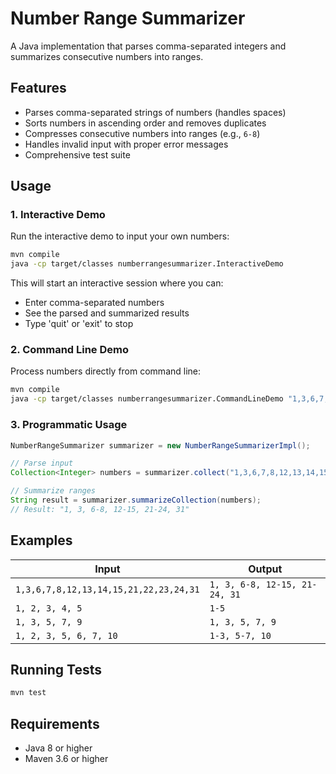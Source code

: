 # Number Range Summarizer

A Java implementation that parses comma-separated integers and summarizes consecutive numbers into ranges.

## Features

- Parses comma-separated strings of numbers (handles spaces)
- Sorts numbers in ascending order and removes duplicates
- Compresses consecutive numbers into ranges (e.g., `6-8`)
- Handles invalid input with proper error messages
- Comprehensive test suite

## Usage

### 1. Interactive Demo
Run the interactive demo to input your own numbers:

```bash
mvn compile
java -cp target/classes numberrangesummarizer.InteractiveDemo
```

This will start an interactive session where you can:
- Enter comma-separated numbers
- See the parsed and summarized results
- Type 'quit' or 'exit' to stop

### 2. Command Line Demo
Process numbers directly from command line:

```bash
mvn compile
java -cp target/classes numberrangesummarizer.CommandLineDemo "1,3,6,7,8,12,13,14,15,21,22,23,24,31"
```

### 3. Programmatic Usage
```java
NumberRangeSummarizer summarizer = new NumberRangeSummarizerImpl();

// Parse input
Collection<Integer> numbers = summarizer.collect("1,3,6,7,8,12,13,14,15,21,22,23,24,31");

// Summarize ranges
String result = summarizer.summarizeCollection(numbers);
// Result: "1, 3, 6-8, 12-15, 21-24, 31"
```

## Examples

| Input | Output |
|-------|--------|
| `1,3,6,7,8,12,13,14,15,21,22,23,24,31` | `1, 3, 6-8, 12-15, 21-24, 31` |
| `1, 2, 3, 4, 5` | `1-5` |
| `1, 3, 5, 7, 9` | `1, 3, 5, 7, 9` |
| `1, 2, 3, 5, 6, 7, 10` | `1-3, 5-7, 10` |

## Running Tests

```bash
mvn test
```

## Requirements

- Java 8 or higher
- Maven 3.6 or higher

